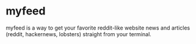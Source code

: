 # myfeed
myfeed is a way to get your favorite reddit-like website news and articles (reddit, hackernews, lobsters) straight from your terminal.
